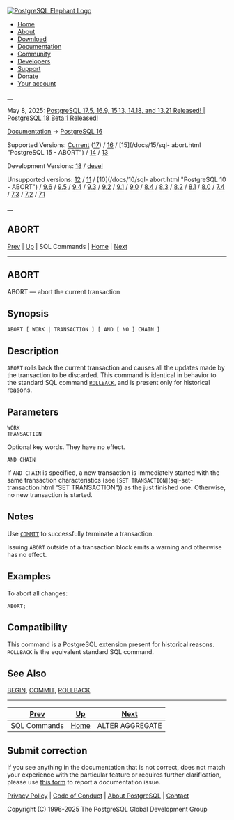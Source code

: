 [ ![PostgreSQL Elephant Logo](/media/img/about/press/elephant.png) ](/)

  * [Home](/ "Home")
  * [About](/about/ "About")
  * [Download](/download/ "Download")
  * [Documentation](/docs/ "Documentation")
  * [Community](/community/ "Community")
  * [Developers](/developer/ "Developers")
  * [Support](/support/ "Support")
  * [Donate](/about/donate/ "Donate")
  * [Your account](/account/ "Your account")

__

May 8, 2025: [ PostgreSQL 17.5, 16.9, 15.13, 14.18, and 13.21 Released! ](/about/news/postgresql-175-169-1513-1418-and-1321-released-3072/) | [ PostgreSQL 18 Beta 1 Released! ](/about/news/postgresql-18-beta-1-released-3070/)

[Documentation](/docs/ "Documentation") -> [PostgreSQL
16](/docs/16/index.html)

Supported Versions: [Current](/docs/current/sql-abort.html "PostgreSQL 17 -
ABORT") ([17](/docs/17/sql-abort.html "PostgreSQL 17 - ABORT")) /
[16](/docs/16/sql-abort.html "PostgreSQL 16 - ABORT") / [15](/docs/15/sql-
abort.html "PostgreSQL 15 - ABORT") / [14](/docs/14/sql-abort.html "PostgreSQL
14 - ABORT") / [13](/docs/13/sql-abort.html "PostgreSQL 13 - ABORT")

Development Versions: [18](/docs/18/sql-abort.html "PostgreSQL 18 - ABORT") /
[devel](/docs/devel/sql-abort.html "PostgreSQL devel - ABORT")

Unsupported versions: [12](/docs/12/sql-abort.html "PostgreSQL 12 - ABORT") /
[11](/docs/11/sql-abort.html "PostgreSQL 11 - ABORT") / [10](/docs/10/sql-
abort.html "PostgreSQL 10 - ABORT") / [9.6](/docs/9.6/sql-abort.html
"PostgreSQL 9.6 - ABORT") / [9.5](/docs/9.5/sql-abort.html "PostgreSQL 9.5 -
ABORT") / [9.4](/docs/9.4/sql-abort.html "PostgreSQL 9.4 - ABORT") /
[9.3](/docs/9.3/sql-abort.html "PostgreSQL 9.3 - ABORT") /
[9.2](/docs/9.2/sql-abort.html "PostgreSQL 9.2 - ABORT") /
[9.1](/docs/9.1/sql-abort.html "PostgreSQL 9.1 - ABORT") /
[9.0](/docs/9.0/sql-abort.html "PostgreSQL 9.0 - ABORT") /
[8.4](/docs/8.4/sql-abort.html "PostgreSQL 8.4 - ABORT") /
[8.3](/docs/8.3/sql-abort.html "PostgreSQL 8.3 - ABORT") /
[8.2](/docs/8.2/sql-abort.html "PostgreSQL 8.2 - ABORT") /
[8.1](/docs/8.1/sql-abort.html "PostgreSQL 8.1 - ABORT") /
[8.0](/docs/8.0/sql-abort.html "PostgreSQL 8.0 - ABORT") /
[7.4](/docs/7.4/sql-abort.html "PostgreSQL 7.4 - ABORT") /
[7.3](/docs/7.3/sql-abort.html "PostgreSQL 7.3 - ABORT") /
[7.2](/docs/7.2/sql-abort.html "PostgreSQL 7.2 - ABORT") /
[7.1](/docs/7.1/sql-abort.html "PostgreSQL 7.1 - ABORT")

__

ABORT  
---  
[Prev](sql-commands.html "SQL Commands")  | [Up](sql-commands.html "SQL Commands") | SQL Commands | [Home](index.html "PostgreSQL 16.9 Documentation") |  [Next](sql-alteraggregate.html "ALTER AGGREGATE")  
  
* * *

## ABORT

ABORT — abort the current transaction

## Synopsis

    
    
    ABORT [ WORK | TRANSACTION ] [ AND [ NO ] CHAIN ]
    

## Description

`ABORT` rolls back the current transaction and causes all the updates made by
the transaction to be discarded. This command is identical in behavior to the
standard SQL command [`ROLLBACK`](sql-rollback.html "ROLLBACK"), and is
present only for historical reasons.

## Parameters

`WORK`  
`TRANSACTION`

    

Optional key words. They have no effect.

`AND CHAIN`

    

If `AND CHAIN` is specified, a new transaction is immediately started with the
same transaction characteristics (see [`SET TRANSACTION`](sql-set-
transaction.html "SET TRANSACTION")) as the just finished one. Otherwise, no
new transaction is started.

## Notes

Use [`COMMIT`](sql-commit.html "COMMIT") to successfully terminate a
transaction.

Issuing `ABORT` outside of a transaction block emits a warning and otherwise
has no effect.

## Examples

To abort all changes:

    
    
    ABORT;
    

## Compatibility

This command is a PostgreSQL extension present for historical reasons.
`ROLLBACK` is the equivalent standard SQL command.

## See Also

[BEGIN](sql-begin.html "BEGIN"), [COMMIT](sql-commit.html "COMMIT"),
[ROLLBACK](sql-rollback.html "ROLLBACK")

* * *

[Prev](sql-commands.html "SQL Commands")  | [Up](sql-commands.html "SQL Commands") |  [Next](sql-alteraggregate.html "ALTER AGGREGATE")  
---|---|---  
SQL Commands  | [Home](index.html "PostgreSQL 16.9 Documentation") |  ALTER AGGREGATE  
  
## Submit correction

If you see anything in the documentation that is not correct, does not match
your experience with the particular feature or requires further clarification,
please use [this form](/account/comments/new/16/sql-abort.html/) to report a
documentation issue.

[Privacy Policy](/about/privacypolicy) | [Code of Conduct](/about/policies/coc/) | [About PostgreSQL](/about/) | [Contact](/about/contact/)  

Copyright (C) 1996-2025 The PostgreSQL Global Development Group

